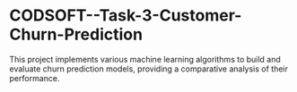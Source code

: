 # CODSOFT--Task-3-Customer-Churn-Prediction
This project implements various machine learning algorithms to build and evaluate churn prediction models, providing a comparative analysis of their performance.
